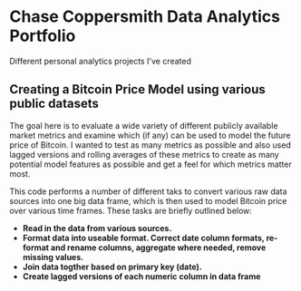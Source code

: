 # Chase Coppersmith Data Analytics Portfolio
Different personal analytics projects I've created

## Creating a Bitcoin Price Model using various public datasets
The goal here is to evaluate a wide variety of different publicly available market metrics and examine which (if any) can be used to model the future price
of Bitcoin. I wanted to test as many metrics as possible and also used lagged versions and rolling averages of these metrics to create as many potential 
model features as possible and get a feel for which metrics matter most.

This code performs a number of different taks to convert various raw data sources into one big data frame, which is then used to model Bitcoin price over
various time frames. These tasks are briefly outlined below:

- **Read in the data from various sources.**
- **Format data into useable format. Correct date column formats, re-format and rename columns, aggregate where needed, remove missing values.**
- **Join data togther based on primary key (date).**
- **Create lagged versions of each numeric column in data frame**
